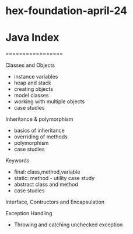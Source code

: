 # hex-foundation-april-24

# Java Index 
=================

Classes and Objects 
   - instance variables 
   - heap and stack 
   - creating objects 
   - model classes 
   - working with multiple objects 
   - case studies 

Inheritance & polymorphism 
  - basics of inheritance 
  - overriding of methods 
  - polymorphism 
  - case studies 

Keywords
  - final: class,method,variable
  - static: method - utility case study 
  - abstract class and method 
  - case studies 

Interface, Contructors and Encapsulation 

Exception Handling 
  - Throwing and catching unchecked exception 